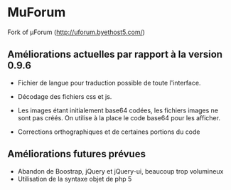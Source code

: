 MuForum
=======

Fork of µForum (http://uforum.byethost5.com/)

Améliorations actuelles par rapport à la version 0.9.6
---

* Fichier de langue pour traduction possible de toute l'interface.

* Décodage des fichiers css et js.

* Les images étant initialement base64 codées, les fichiers images ne sont pas créés.
On utilise à la place le code base64 pour les afficher.

* Corrections orthographiques et de certaines portions du code


Améliorations futures prévues
---

* Abandon de Boostrap, jQuery et jQuery-ui, beaucoup trop volumineux
* Utilisation de la syntaxe objet de php 5
